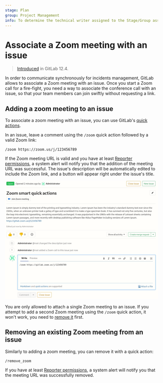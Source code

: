 ```yaml
---
stage: Plan
group: Project Management
info: To determine the technical writer assigned to the Stage/Group associated with this page, see https://about.gitlab.com/handbook/engineering/ux/technical-writing/#designated-technical-writers
---
```


# Associate a Zoom meeting with an issue

> [Introduced](https://gitlab.com/gitlab-org/gitlab/-/merge_requests/16609) in GitLab 12.4.

In order to communicate synchronously for incidents management,
GitLab allows to associate a Zoom meeting with an issue.
Once you start a Zoom call for a fire-fight, you need a way to
associate the conference call with an issue, so that your team
members can join swiftly without requesting a link.

## Adding a zoom meeting to an issue

To associate a zoom meeting with an issue, you can use GitLab's
[quick actions](../quick_actions.md#quick-actions-for-issues-merge-requests-and-epics).

In an issue, leave a comment using the `/zoom` quick action followed by a valid Zoom link:

```shell
/zoom https://zoom.us/j/123456789
```

If the Zoom meeting URL is valid and you have at least [Reporter permissions](../../permissions.md),
a system alert will notify you that the addition of the meeting URL was successful.
The issue's description will be automatically edited to include the Zoom link, and a button will
appear right under the issue's title.

![Link Zoom Call in Issue](img/zoom-quickaction-button.png)

You are only allowed to attach a single Zoom meeting to an issue. If you attempt
to add a second Zoom meeting using the `/zoom` quick action, it won't work, you
need to [remove it](#removing-an-existing-zoom-meeting-from-an-issue) first.

## Removing an existing Zoom meeting from an issue

Similarly to adding a zoom meeting, you can remove it with a quick action:

```shell
/remove_zoom
```

If you have at least [Reporter permissions](../../permissions.md),
a system alert will notify you that the meeting URL was successfully removed.
